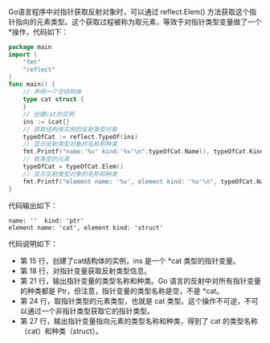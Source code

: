 Go语言程序中对指针获取反射对象时，可以通过 reflect.Elem() 方法获取这个指针指向的元素类型。这个获取过程被称为取元素，等效于对指针类型变量做了一个*操作，代码如下：
```go
package main
import (
    "fmt"
    "reflect"
)
func main() {
    // 声明一个空结构体
    type cat struct {
    }
    // 创建cat的实例
    ins := &cat{}
    // 获取结构体实例的反射类型对象
    typeOfCat := reflect.TypeOf(ins)
    // 显示反射类型对象的名称和种类
    fmt.Printf("name:'%v' kind:'%v'\n",typeOfCat.Name(), typeOfCat.Kind())
    // 取类型的元素
    typeOfCat = typeOfCat.Elem()
    // 显示反射类型对象的名称和种类
    fmt.Printf("element name: '%v', element kind: '%v'\n", typeOfCat.Name(), typeOfCat.Kind())
}
```

代码输出如下：
```shell
name: ''  kind: 'ptr'
element name: 'cat', element kind: 'struct'
```

代码说明如下：
- 第 15 行，创建了cat结构体的实例，ins 是一个 *cat 类型的指针变量。
- 第 18 行，对指针变量获取反射类型信息。
- 第 21 行，输出指针变量的类型名称和种类。Go 语言的反射中对所有指针变量的种类都是 Ptr，但注意，指针变量的类型名称是空，不是 *cat。
- 第 24 行，取指针类型的元素类型，也就是 cat 类型。这个操作不可逆，不可以通过一个非指针类型获取它的指针类型。
- 第 27 行，输出指针变量指向元素的类型名称和种类，得到了 cat 的类型名称（cat）和种类（struct）。